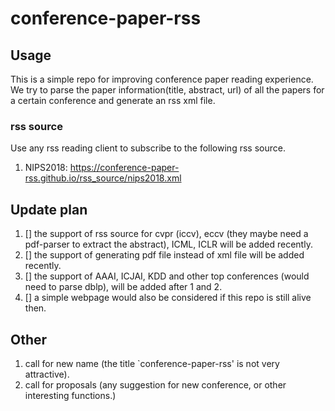 # conference-paper-rss

## Usage

This is a simple repo for improving conference paper reading experience. We try to parse the paper information(title, abstract, url) of all the papers for a certain conference and generate an rss xml file.

### rss source
Use any rss reading client to subscribe to the following rss source.
1. NIPS2018: https://conference-paper-rss.github.io/rss_source/nips2018.xml

## Update plan

1. [] the support of rss source for cvpr (iccv), eccv (they maybe need a pdf-parser to extract the abstract), ICML, ICLR will be added recently.
2. [] the support of generating pdf file instead of xml file will be added recently. 
3. [] the support of AAAI, ICJAI, KDD and other top conferences (would need to parse dblp), will be added after 1 and 2.
4. [] a simple webpage would also be considered if this repo is still alive then.

## Other

1. call for new name (the title `conference-paper-rss' is not very attractive).
2. call for proposals (any suggestion for new conference, or other interesting functions.)
